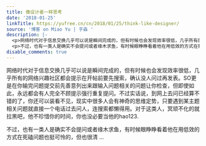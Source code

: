 ```yaml
---
title: 像设计者一样思考
date: '2018-01-25'
linkTitle: https://yufree.cn/cn/2018/01/25/think-like-designer/
source: '博客 on Miao Yu | 于淼 '
description: |-
  <p>网络时代对于信息交换几乎可以说是瞬间完成的，但有时候也会发现效率很低，几乎所有的网络兴趣社区都会提示在开帖前要先搜索，确认没人问过再发表。SO更是在你输完问题提交前先善意列出来跟输入问题相关的问题让你检查，但即使如此，永远都会有人完全不顾提示强行重复提问。不过实话说，到网上去问已经算不错的了，你还可以装看不见，现实中很多人会有神奇的思维定势，只要遇到某主题相关问题就直接一个电话过去问人，连搜索都懒得用。对于这类人，冥顽不化的就拉黑吧，他不珍惜你的时间，你也没必要当他的hao123.</p>
  <p>不过，也有一类人是确实不会提问或者缘木求鱼，有时候眼睁睁看着他在用低效的方式在死磕问题也挺可怜的，但也很清 ...
disable_comments: true
---
```

<p>网络时代对于信息交换几乎可以说是瞬间完成的，但有时候也会发现效率很低，几乎所有的网络兴趣社区都会提示在开帖前要先搜索，确认没人问过再发表。SO更是在你输完问题提交前先善意列出来跟输入问题相关的问题让你检查，但即使如此，永远都会有人完全不顾提示强行重复提问。不过实话说，到网上去问已经算不错的了，你还可以装看不见，现实中很多人会有神奇的思维定势，只要遇到某主题相关问题就直接一个电话过去问人，连搜索都懒得用。对于这类人，冥顽不化的就拉黑吧，他不珍惜你的时间，你也没必要当他的hao123.</p>
<p>不过，也有一类人是确实不会提问或者缘木求鱼，有时候眼睁睁看着他在用低效的方式在死磕问题也挺可怜的，但也很清 ...